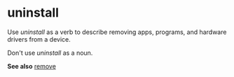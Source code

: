 # uninstall

Use *uninstall* as a verb to describe removing apps, programs, and hardware drivers from a device. 

Don't use *uninstall* as a noun.

**See also** [remove](../r/remove.md)
